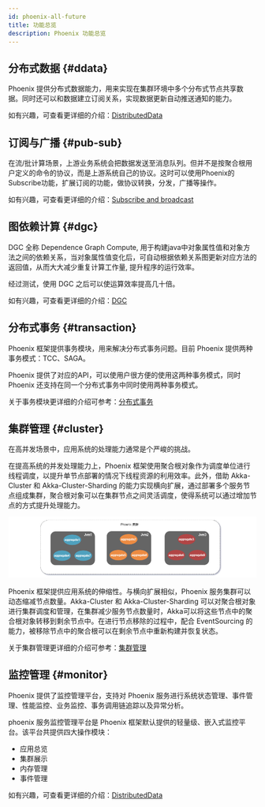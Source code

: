 ```yaml
---
id: phoenix-all-future
title: 功能总览
description: Phoenix 功能总览
---
```


## 分布式数据 \{#ddata\}

Phoenix 提供分布式数据能力，用来实现在集群环境中多个分布式节点共享数据。同时还可以和数据建立订阅关系，实现数据更新自动推送通知的能力。

如有兴趣，可查看更详细的介绍：[DistributedData](/docs/phoenix-advanced/phoenix-distributed-data)

## 订阅与广播 \{#pub-sub\}

在流/批计算场景，上游业务系统会把数据发送至消息队列。但并不是按聚合根用户定义的命令的协议，而是上游系统自己的协议。这时可以使用Phoenix的Subscribe功能，扩展订阅的功能，做协议转换，分发，广播等操作。

如有兴趣，可查看更详细的介绍：[Subscribe and broadcast](/docs/phoenix-core/phoenix-subscribe-pub)

## 图依赖计算 \{#dgc\}

DGC 全称 Dependence Graph Compute, 用于构建java中对象属性值和对象方法之间的依赖关系，当对象属性值变化后，可自动根据依赖关系图更新对应方法的返回值，从而大大减少重复计算工作量, 提升程序的运行效率。

经过测试，使用 DGC 之后可以使运算效率提高几十倍。

如有兴趣，可查看更详细的介绍：[DGC](/docs/phoenix-dgc/phoenix-dgc-introduce)

## 分布式事务 \{#transaction\}

Phoenix 框架提供事务模块，用来解决分布式事务问题。目前 Phoenix 提供两种事务模式：TCC、SAGA。

Phoenix 提供了对应的API，可以使用户很方便的使用这两种事务模式，同时 Phoenix 还支持在同一个分布式事务中同时使用两种事务模式。

关于事务模块更详细的介绍可参考：[分布式事务](/docs/phoenix-transaction/phoenix-transaction-aggregate)

## 集群管理 \{#cluster\}

在高并发场景中，应用系统的处理能力通常是个严峻的挑战。

在提高系统的并发处理能力上，Phoenix 框架使用聚合根对象作为调度单位进行线程调度，以提升单节点部署的情况下线程资源的利用效率。此外，借助 Akka-Cluster 和 Akka-Cluster-Sharding 的能力实现横向扩展，通过部署多个服务节点组成集群，聚合根对象可以在集群节点之间灵活调度，使得系统可以通过增加节点的方式提升处理能力。

![show](../assets/phoenix/white/03-06.png)

Phoenix 框架提供应用系统的伸缩性。与横向扩展相似，Phoenix 服务集群可以动态缩减节点数量。Akka-Cluster 和 Akka-Cluster-Sharding 可以对聚合根对象进行集群调度和管理，在集群减少服务节点数量时，Akka可以将这些节点中的聚合根对象转移到剩余节点中。在进行节点移除的过程中，配合 EventSourcing 的能力，被移除节点中的聚合根可以在剩余节点中重新构建并恢复状态。

关于集群管理更详细的介绍可参考：[集群管理](/docs/phoenix-core/phoenix-cluster-manager)

## 监控管理 \{#monitor\}

Phoenix 提供了监控管理平台，支持对 Phoenix 服务进行系统状态管理、事件管理、性能监控、业务监控、事务调用链追踪以及异常分析。

phoenix 服务监控管理平台是 Phoenix 框架默认提供的轻量级、嵌入式监控平台。该平台共提供四大操作模块：

- 应用总览
- 集群展示
- 内存管理
- 事件管理

如有兴趣，可查看更详细的介绍：[DistributedData](/docs/phoenix-console/phoenix-console-overall)
